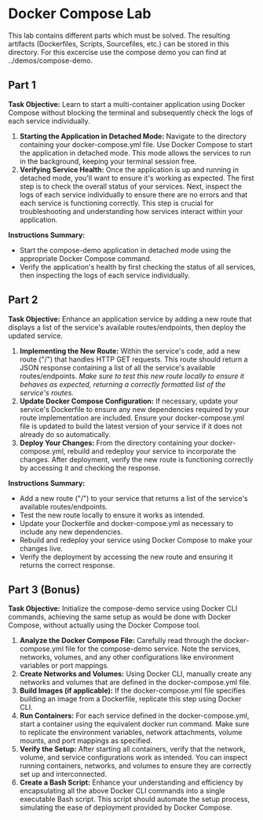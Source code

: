 # Docker Compose Lab
This lab contains different parts which must be solved. The resulting artifacts (Dockerfiles, Scripts, Sourcefiles, etc.) can be stored in this directory. For this excercise use the compose demo you can find at ../demos/compose-demo.
## Part 1
**Task Objective:** Learn to start a multi-container application using Docker Compose without blocking the terminal and subsequently check the logs of each service individually.
1) **Starting the Application in Detached Mode:** Navigate to the directory containing your docker-compose.yml file. Use Docker Compose to start the application in detached mode. This mode allows the services to run in the background, keeping your terminal session free.
2) **Verifying Service Health:** Once the application is up and running in detached mode, you'll want to ensure it's working as expected. The first step is to check the overall status of your services. Next, inspect the logs of each service individually to ensure there are no errors and that each service is functioning correctly. This step is crucial for troubleshooting and understanding how services interact within your application.

**Instructions Summary:**
* Start the compose-demo application in detached mode using the appropriate Docker Compose command.
* Verify the application's health by first checking the status of all services, then inspecting the logs of each service individually.

## Part 2
**Task Objective:** Enhance an application service by adding a new route that displays a list of the service's available routes/endpoints, then deploy the updated service.
1) **Implementing the New Route:** Within the service's code, add a new route ("/") that handles HTTP GET requests. This route should return a JSON response containing a list of all the service's available routes/endpoints. *Make sure to test this new route locally to ensure it behaves as expected, returning a correctly formatted list of the service's routes.*
2) **Update Docker Compose Configuration:** If necessary, update your service's Dockerfile to ensure any new dependencies required by your route implementation are included. Ensure your docker-compose.yml file is updated to build the latest version of your service if it does not already do so automatically.
3) **Deploy Your Changes:** From the directory containing your docker-compose.yml, rebuild and redeploy your service to incorporate the changes. After deployment, verify the new route is functioning correctly by accessing it and checking the response.

**Instructions Summary:**
* Add a new route ("/") to your service that returns a list of the service's available routes/endpoints.
* Test the new route locally to ensure it works as intended.
* Update your Dockerfile and docker-compose.yml as necessary to include any new dependencies.
* Rebuild and redeploy your service using Docker Compose to make your changes live.
* Verify the deployment by accessing the new route and ensuring it returns the correct response.

## Part 3 (Bonus)
**Task Objective:** Initialize the compose-demo service using Docker CLI commands, achieving the same setup as would be done with Docker Compose, without actually using the Docker Compose tool.
1) **Analyze the Docker Compose File:** Carefully read through the docker-compose.yml file for the compose-demo service. Note the services, networks, volumes, and any other configurations like environment variables or port mappings.
2) **Create Networks and Volumes:** Using Docker CLI, manually create any networks and volumes that are defined in the docker-compose.yml file.
3) **Build Images (if applicable):** If the docker-compose.yml file specifies building an image from a Dockerfile, replicate this step using Docker CLI.
4) **Run Containers:** For each service defined in the docker-compose.yml, start a container using the equivalent docker run command. Make sure to replicate the environment variables, network attachments, volume mounts, and port mappings as specified.
5) **Verify the Setup:** After starting all containers, verify that the network, volume, and service configurations work as intended. You can inspect running containers, networks, and volumes to ensure they are correctly set up and interconnected.
6) **Create a Bash Script:** Enhance your understanding and efficiency by encapsulating all the above Docker CLI commands into a single executable Bash script. This script should automate the setup process, simulating the ease of deployment provided by Docker Compose.